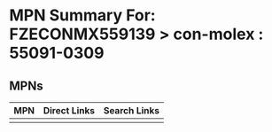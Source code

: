 



# MPN Summary For: FZECONMX559139 > con-molex : 55091-0309

## MPNs
  

|MPN|Direct Links|Search Links|
| :--- | :--- | :--- |
||||
